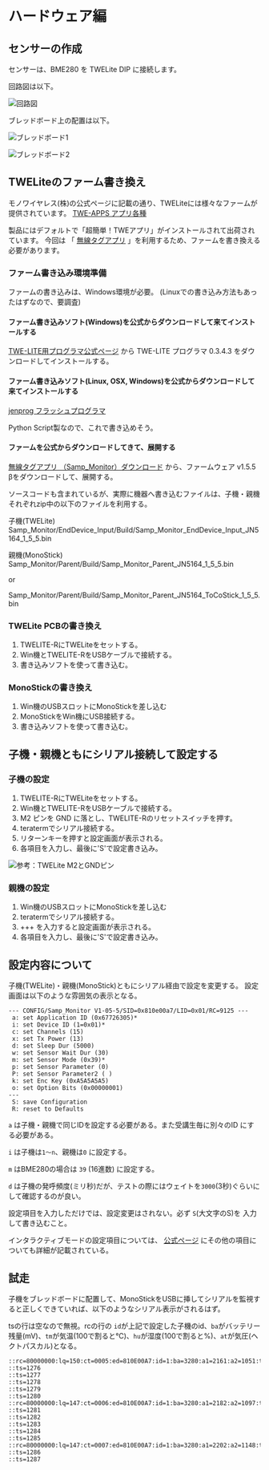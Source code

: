# ハードウェア編

## センサーの作成

センサーは、BME280 を TWELite DIP に接続します。

回路図は以下。

![回路図](images/BME280_TWELite.jpg  "回路図")


ブレッドボード上の配置は以下。

![ブレッドボード1](images/breadboard1.jpg  "ブレッドボード1")

![ブレッドボード2](images/breadboard2.jpg  "ブレッドボード2")

## TWELiteのファーム書き換え

モノワイヤレス(株)の公式ページに記載の通り、TWELiteには様々なファームが提供されています。
[TWE-APPS アプリ各種](http://mono-wireless.com/jp/products/TWE-APPS/index.html)

製品にはデフォルトで「超簡単！TWEアプリ」がインストールされて出荷され
ています。
今回は
「
[無線タグアプリ](http://mono-wireless.com/jp/products/TWE-APPS/Samp_monitor/index.html)
」を利用するため、ファームを書き換える必要があります。

### ファーム書き込み環境準備

ファームの書き込みは、Windows環境が必要。
(Linuxでの書き込み方法もあったはずなので、要調査)


#### ファーム書き込みソフト(Windows)を公式からダウンロードして来てインストールする

[TWE-LITE用プログラマ公式ページ](http://mono-wireless.com/jp/tech/misc/LiteProg/index.html)
から TWE-LITE プログラマ 0.3.4.3 をダウンロードしてインストールする。

#### ファーム書き込みソフト(Linux, OSX, Windows)を公式からダウンロードして来てインストールする

[jenprog フラッシュプログラマ](http://mono-wireless.com/jp/tech/misc/jenprog/index.html)

Python Script製なので、これで書き込めそう。

#### ファームを公式からダウンロードしてきて、展開する

[無線タグアプリ （Samp_Monitor）ダウンロード](http://mono-wireless.com/jp/products/TWE-APPS/Samp_monitor/download.html)
から、ファームウェア v1.5.5 βをダウンロードして、展開する。

ソースコードも含まれているが、実際に機器へ書き込むファイルは、子機・親機それぞれzip中の以下のファイルを利用する。

子機(TWELite)
Samp_Monitor/EndDevice_Input/Build/Samp_Monitor_EndDevice_Input_JN5164_1_5_5.bin

親機(MonoStick)
Samp_Monitor/Parent/Build/Samp_Monitor_Parent_JN5164_1_5_5.bin

or

Samp_Monitor/Parent/Build/Samp_Monitor_Parent_JN5164_ToCoStick_1_5_5.bin

### TWELite PCBの書き換え

1. TWELITE-RにTWELiteをセットする。
2. Win機とTWELITE-RをUSBケーブルで接続する。
3. 書き込みソフトを使って書き込む。


### MonoStickの書き換え

1. Win機のUSBスロットにMonoStickを差し込む
2. MonoStickをWin機にUSB接続する。
3. 書き込みソフトを使って書き込む。

## 子機・親機ともにシリアル接続して設定する

### 子機の設定

1. TWELITE-RにTWELiteをセットする。
2. Win機とTWELITE-RをUSBケーブルで接続する。
3. M2 ピンを GND に落とし、TWELITE-Rのリセットスイッチを押す。
4. teratermでシリアル接続する。
5. リターンキーを押すと設定画面が表示される。
6. 各項目を入力し、最後に'S'で設定書き込み。

![参考：TWELite M2とGNDピン](images/M2pin_GND.png  "参考：TWELite M2とGNDピン")

### 親機の設定

1. Win機のUSBスロットにMonoStickを差し込む
2. teratermでシリアル接続する。
3. +++ を入力すると設定画面が表示される。
4. 各項目を入力し、最後に'S'で設定書き込み。


## 設定内容について

子機(TWELite)・親機(MonoStick)ともにシリアル経由で設定を変更する。
設定画面は以下のような雰囲気の表示となる。

```
--- CONFIG/Samp_Monitor V1-05-5/SID=0x810e00a7/LID=0x01/RC=9125 ---
 a: set Application ID (0x67726305)*
 i: set Device ID (1=0x01)*
 c: set Channels (15)
 x: set Tx Power (13)
 d: set Sleep Dur (5000)
 w: set Sensor Wait Dur (30)
 m: set Sensor Mode (0x39)*
 p: set Sensor Parameter (0)
 P: set Sensor Parameter2 ( )
 k: set Enc Key (0xA5A5A5A5)
 o: set Option Bits (0x00000001)
---
 S: save Configuration
 R: reset to Defaults
```

`a` は子機・親機で同じIDを設定する必要がある。また受講生毎に別々のID
にする必要がある。

`i` は子機は`1〜n`、親機は`0` に設定する。

`m` はBME280の場合は `39` (16進数) に設定する。

`d` は子機の発呼頻度(ミリ秒)だが、テストの際にはウェイトを`3000`(3秒)ぐらいにして確認するのが良い。

設定項目を入力しただけでは、設定変更はされない。必ず `S`(大文字のS)を
入力して書き込むこと。

インタラクティブモードの設定項目については、
[公式ページ](http://mono-wireless.com/jp/products/TWE-APPS/Samp_monitor/interactive.html)
にその他の項目についても詳細が記載されている。


## 試走

子機をブレッドボードに配置して、MonoStickをUSBに挿してシリアルを監視す
ると正しくできていれば、以下のようなシリアル表示がされるはず。

tsの行は空なので無視。rcの行の
`id`が上記で設定した子機のid、`ba`がバッテリー残量(mV)、`tm`が気温(100で割ると℃)、`hu`が湿度(100で割ると%)、`at`が気圧(ヘクトパスカル)となる。

```
::rc=80000000:lq=150:ct=0005:ed=810E00A7:id=1:ba=3280:a1=2161:a2=1051:tm=2805:hu=6475:at=1009
::ts=1276
::ts=1277
::ts=1278
::ts=1279
::ts=1280
::rc=80000000:lq=147:ct=0006:ed=810E00A7:id=1:ba=3280:a1=2182:a2=1097:tm=2803:hu=6458:at=1009
::ts=1281
::ts=1282
::ts=1283
::ts=1284
::ts=1285
::rc=80000000:lq=147:ct=0007:ed=810E00A7:id=1:ba=3280:a1=2202:a2=1148:tm=2799:hu=6462:at=1009
::ts=1286
::ts=1287
```
